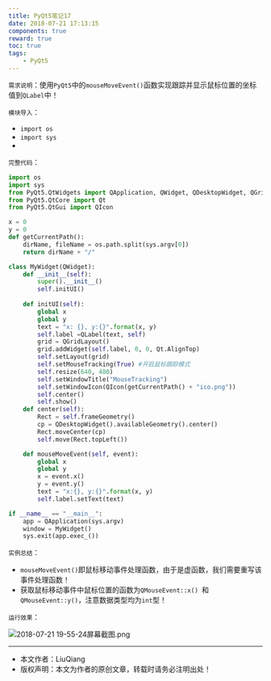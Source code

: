 ```yaml
---
title: PyQt5笔记17
date: 2018-07-21 17:13:15
components: true
reward: true
toc: true
tags:
	- PyQt5
---
```


`需求说明`：使用`PyQt5`中的`mouseMoveEvent()`函数实现跟踪并显示鼠标位置的坐标值到`QLabel`中！

`模块导入`：

- `import os`
- `import sys`
- 

`完整代码`：

```python
import os
import sys
from PyQt5.QtWidgets import QApplication, QWidget, QDesktopWidget, QGridLayout, QLabel
from PyQt5.QtCore import Qt
from PyQt5.QtGui import QIcon

x = 0
y = 0
def getCurrentPath():
    dirName, fileName = os.path.split(sys.argv[0])
    return dirName + "/"

class MyWidget(QWidget):
    def __init__(self):
        super().__init__()
        self.initUI()
    
    def initUI(self):
        global x
        global y
        text = "x: {}, y:{}".format(x, y)
        self.label =QLabel(text, self)
        grid = QGridLayout()
        grid.addWidget(self.label, 0, 0, Qt.AlignTop)
        self.setLayout(grid)
        self.setMouseTracking(True) #开启鼠标跟踪模式
        self.resize(640, 480)
        self.setWindowTitle("MouseTracking")
        self.setWindowIcon(QIcon(getCurrentPath() + "ico.png"))
        self.center()
        self.show()
    def center(self):
        Rect = self.frameGeometry()
        cp = QDesktopWidget().availableGeometry().center()
        Rect.moveCenter(cp)
        self.move(Rect.topLeft())

    def mouseMoveEvent(self, event):
        global x
        global y
        x = event.x()
        y = event.y()
        text = "x:{}, y:{}".format(x, y)
        self.label.setText(text)

if __name__ == "__main__":
    app = QApplication(sys.argv)
    window = MyWidget()
    sys.exit(app.exec_())
```

`实例总结`：

- `mouseMoveEvent()`即鼠标移动事件处理函数，由于是虚函数，我们需要重写该事件处理函数！
- 获取鼠标移动事件中鼠标位置的函数为`QMouseEvent::x() `和`QMouseEvent::y()`，注意数据类型均为`int`型！

`运行效果`：

![2018-07-21 19-55-24屏幕截图.png](https://i.loli.net/2018/07/21/5b531f371f753.png)

---
- 本文作者：LiuQiang
- 版权声明：本文为作者的原创文章，转载时请务必注明出处！